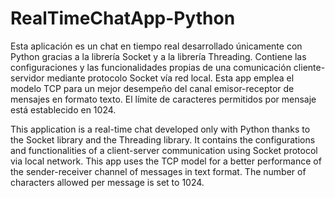 # RealTimeChatApp-Python



Esta aplicación es un chat en tiempo real desarrollado únicamente con Python gracias a la librería Socket y a la librería Threading. Contiene las configuraciones y las funcionalidades propias de una comunicación cliente-servidor mediante protocolo Socket vía red local. Esta app emplea el modelo TCP para un mejor desempeño del canal emisor-receptor de mensajes en formato texto. El límite de caracteres permitidos por mensaje está establecido en 1024.

This application is a real-time chat developed only with Python thanks to the Socket library and the Threading library. It contains the configurations and functionalities of a client-server communication using Socket protocol via local network. This app uses the TCP model for a better performance of the sender-receiver channel of messages in text format. The number of characters allowed per message is set to 1024.

